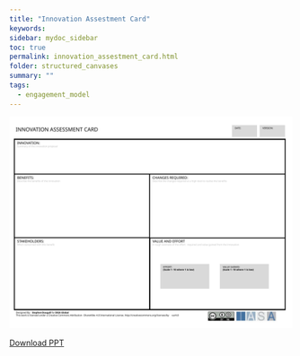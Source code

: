 ```yaml
---
title: "Innovation Assestment Card"
keywords: 
sidebar: mydoc_sidebar
toc: true
permalink: innovation_assestment_card.html
folder: structured_canvases
summary: ""
tags: 
  - engagement_model
---
```




![image001](media/innovation_assestment_card.svg)

[Download PPT](media/ppt/innovation_assestment_card.pptx)